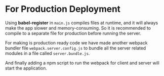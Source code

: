 # For Production Deployment
Using **babel-register** in `main.js` compiles files at runtime, and it will always make the app slower and memory-consuming. So it is recommended to compile to a separate file for production before running the server.

For making is production ready code we have made another webpack bundler file `webpack.server.config.js` to bundle all the server related modules in a file called `server.bundle.js`. 

And finally adding a npm script to run the webpack for client and server will start the application.